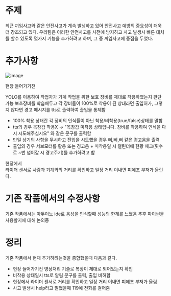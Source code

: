 # 주제
최근 끼임사고와 같은 안전사고가 계속 발생하고 있어 안전사고 예방의 중요성이 더욱 더 강조되고 있다. 
우리팀은 이러한 안전사고를 사전에 방지하고 사고 발생시 빠른 대처를 할수 있도록 몇가지 기능을 추가하려고 하며, 그 중 끼임사고에 중점을 두었다.

# 추가사항 

![image](https://github.com/wjh1212/Capstone-Design/assets/103232862/0fdadd35-7286-41a1-91c7-1781231d95f9)

현장 들어가기전 
   
  YOLO를 이용하여 작업자가 기계 작업을 위한 보호 장비를 제대로 착용하였는지 판단 가능
보호장비를 학습해두고 각 장비들이 100%로 착용이 된 상태라면 출입허가, 그렇지 않다면 경고 메시지를 tts로 출력하여 출입을 통제함
 - 100% 착용 상태란 각 장비의 인식률이 아닌 착용/비착용(true/false)상태를 말함
 - tts의 경우 목장갑 착용X -> "목장갑 미착용 상태입니다. 장비를 착용하여 인식을 다시 시도해주십시오" 와 같은 문구를 출력함
 - 만일 상기의 사항을 무시하고 진입을 시도했을 경우 삐,삐,삐 같은 경고음을 출력
 - 출입의 경우 서브모터를 활용 또는 경고음 + 미착용일 시 캘린더에 현황 체크(횟수로 ~번 넘어갈 시 경고주기)를 추가하려고 함 

현장에서   
  라이더 센서로 사람과 기계와의 거리를 확인하고 일정 거리 이내면 피에조 부저가 울린다.

# 기존 작품에서의 수정사항

기존 작품에서는 아두이노 ide로 음성을 인식할때 성능의 한계를 느꼈음
추후 파이썬을 사용할지에 대해 논의중


# 정리

기존 작품에서 현재 추가하려는것을 종합했을때 다음과 같다. 

- 현장 들어가기전 영상처리 기술로 복장이 제대로 되어있는지 확인
- 비착용 상태일시 tts로 알림 문구를 출력, 출입 비허함
- 현장에서 라이더 센서로 거리를 확인하고 일정 거리 이내면 피에조 부저가 울림
- 사고 발생시 help라고 말했을때 119에 전화를 걸어줌
